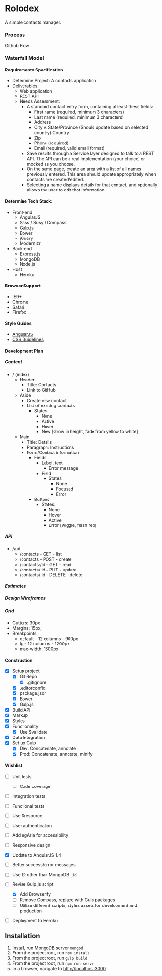 # Rolodex

A simple contacts manager.

### Process
Github Flow

### Waterfall Model
#### Requirements Specification
- Determine Project: A contacts application
- Deliverables: 
	- Web application
	- REST API
	- Needs Assessment:
		- A standard contact entry form, containing at least these fields: 
			- First name (required, minimum 3 characters)
			- Last name (required, minimum 3 characters)
			- Address
			- City v. State/Province (Should update based on selected country) Country
			- Zip
			- Phone (required)
			- Email (required, valid email format)
		- Save results through a Service layer designed to talk to a REST API. The API can be a real implementation (your choice) or mocked as you choose.
		- On the same page, create an area with a list of all names previously entered. This area should update appropriately when contacts are created/edited.
		- Selecting a name displays details for that contact, and optionally allows the user to edit that information.

#### Determine Tech Stack:
- Front-end
	- AngularJS
	- Sass / Susy / Compass
	- Gulp.js
	- Bower
	- jQuery
	- Modernizr
- Back-end
	- Express.js
	- MongoDB
	- Node.js
- Host
	- Heroku

#### Browser Support
- IE9+
- Chrome
- Safari
- Firefox

#### Style Guides
- [AngularJS](https://github.com/johnpapa/angular-styleguide)
- [CSS Guidelines](http://cssguidelin.es/)

#### Development Plan
##### Content
- / (index)
	- Header
		- Title: Contacts
		- Link to GitHub
	- Aside
		- Create new contact
		- List of existing contacts
			- States
				- None
				- Active
				- Hover
				- New [Grow in height, fade from yellow to white]
	- Main
		- Title: Details
		- Paragraph: Instructions
		- Form/Contact information
			- Fields
				- Label, text
					- Error message
				- Field
					- States
						- None
						- Focused
						- Error
			- Buttons
				- States:
					- None
					- Hover
					- Active
					- Error [wiggle, flash red]

##### API
- /api
	- /contacts - GET - list
	- /contacts - POST - create
	- /contacts:/id - GET - read
	- /contacts/:id - PUT - update
	- /contacts/:id - DELETE - delete

##### Estimates
	
##### Design Wireframes

##### Grid

- Gutters: 30px
- Margins: 15px;
- Breakpoints
	- default - 12 columns - 900px
	- lg - 12 columns - 1200px
	- max-width: 1600px

#### Construction

- [x] Setup project
	- [x] Git Repo
		- [x] .gitignore
	- [x] .editorconfig
	- [x] package.json
	- [x] Bower
	- [x] Gulp.js
- [x] Build API
- [x] Markup
- [x] Styles
- [x] Functionality
    - [x] Use $validate
- [x] Data Integration
- [x] Set up Gulp
	- [x] Dev: Concatenate, annotate
	- [x] Prod: Concatenate, annotate, minify

#### Wishlist

- [ ] Unit tests
	- [ ] Code coverage
- [ ] Integration tests
- [ ] Functional tests
- [ ] Use $resource
- [ ] User authentication
- [ ] Add ngAria for accessibility
- [ ] Responsive design
- [x] Update to AngularJS 1.4
- [ ] Better success/error messages
- [ ] Use ID other than MongoDB `_id`
- [ ] Revise Gulp.js script
    - [x] Add Browserify
    - [ ] Remove Compass, replace with Gulp packages
    - [ ] Utilize different scripts, styles assets for development and production
- [ ] Deployment to Heroku


## Installation

1. Install, run MongoDB server `mongod`
2. From the project root, run `npm install`
3. From the project root, run `gulp build`
4. From the project root, run `npm run serve`
5. In a browser, navigate to [http://localhost:3000](http://localhost:3000)


